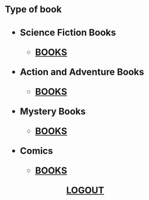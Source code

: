 <html>
<h1>Type of book<h1>
<body>
<ul>
<li>Science Fiction Books</li>
<ul>
<li><a href="fictional.md">BOOKS</a></li></ul></ul>
<ul>
<li>Action and Adventure Books</li>
<ul>
<li><a href="Action&adventure.md">BOOKS</a></li></ul></ul>
<ul>
<li>Mystery Books</li>
<ul>
<li><a href="file:///D:/b11/pirple/Mystery.html">BOOKS</a></li></ul></ul>
<ul>
<li>Comics</li>
<ul>
<li><a href="file:///D:/b11/pirple/Comics.html">
BOOKS</a></li></ul></ul>
<center>
<a href="file:///D:/b11/pirple/login.html">LOGOUT</a>
</center>
</body>
</html>

